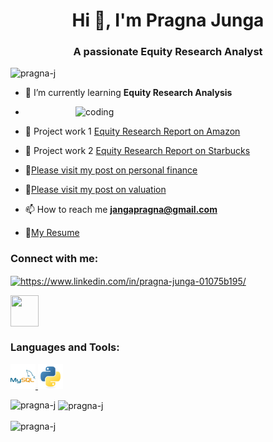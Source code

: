 <h1 align="center">Hi 👋, I'm Pragna Junga</h1>
<h3 align="center">A passionate Equity Research Analyst</h3>
<p align="left"> <img src="https://komarev.com/ghpvc/?username=pragna-j&label=Profile%20views&color=0e75b6&style=flat" alt="pragna-j" /> </p>

- 🌱 I’m currently learning **Equity Research Analysis**

- <img align="right" alt="coding" width="400" src="https://cdn.dribbble.com/users/17707/screenshots/2413754/rrr.gif">

- 🔭 Project work 1 [Equity Research Report on Amazon](https://drive.google.com/file/d/1q5TJdcXijjVDTB7GXprXrmzyMJRWiP74/view?usp=drive_link)

- 🔭 Project work 2 [Equity Research Report on Starbucks](https://drive.google.com/file/d/1HrjOiucY3edcuyrL3sZRKc9fjDCRdQqq/view?usp=drive_link)

- 📝[Please visit my post on personal finance](https://www.linkedin.com/posts/pragna-junga-01075b195_thebestinvestmentyoucandoinyourlifeisinvestinginyourself-activity-7276681820828540928-cO5T?utm_source=share&utm_medium=member_desktop)

- 📝[Please visit my post on valuation](https://www.linkedin.com/posts/pragna-junga-01075b195_stockmarket-investing-valuation-activity-7280672518602944512-2DyM?utm_source=share&utm_medium=member_android)

- 📫 How to reach me **jangapragna@gmail.com**

- 📄[My Resume](https://drive.google.com/file/d/1InhhbMsgJQIGQCYkJECr77bi91meB9yw/view?usp=drive_link)

<h3 align="left">Connect with me:</h3>
<p align="left">
<a href="https://www.linkedin.com/in/pragna-junga-01075b195/" target="blank"><img align="center" src="https://raw.githubusercontent.com/rahuldkjain/github-profile-readme-generator/master/src/images/icons/Social/linked-in-alt.svg" alt="https://www.linkedin.com/in/pragna-junga-01075b195/" height="30" width="40" /></a>
</p>

<p align="left">
<a href="https://wa.me/8142594159" target="blank"><img align="center" src="https://upload.wikimedia.org/wikipedia/commons/thumb/6/6b/WhatsApp.svg/512px-WhatsApp.svg.png" height="50" width="45" /></a>
</p>

<h3 align="left">Languages and Tools:</h3>
<p align="left"> <a href="https://www.mysql.com/" target="_blank" rel="noreferrer"> <img src="https://raw.githubusercontent.com/devicons/devicon/master/icons/mysql/mysql-original-wordmark.svg" alt="mysql" width="40" height="40"/> </a> <a href="https://www.python.org" target="_blank" rel="noreferrer"> <img src="https://raw.githubusercontent.com/devicons/devicon/master/icons/python/python-original.svg" alt="python" width="40" height="40"/> </a> </p>

<p><img align="left" src="https://github-readme-stats.vercel.app/api/top-langs?username=pragna-j&show_icons=true&locale=en&layout=compact" alt="pragna-j" /></p>

<p>&nbsp;<img align="center" src="https://github-readme-stats.vercel.app/api?username=pragna-j&show_icons=true&locale=en" alt="pragna-j" /></p>

<p><img align="center" src="https://github-readme-streak-stats.herokuapp.com/?user=pragna-j&" alt="pragna-j" /></p>

